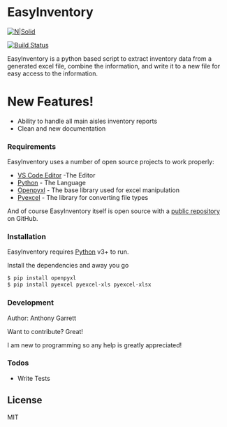 # EasyInventory

[![N|Solid](https://miro.medium.com/max/601/1*PPIp7twJJUknfohZqtL8pQ.png)](https://www.python.org)

[![Build Status](https://travis-ci.org/joemccann/dillinger.svg?branch=master)](https://travis-ci.org/joemccann/dillinger)

EasyInventory is a python based script to extract inventory data from a generated excel file, combine the information, and write it to a new file for easy access to the information.

# New Features!

- Ability to handle all main aisles inventory reports
- Clean and new documentation

### Requirements

EasyInventory uses a number of open source projects to work properly:

- [VS Code Editor](https://code.visualstudio.com/) -The Editor
- [Python](https:/www.python.org/) - The Language
- [Openpyxl](https://openpyxl.readthedocs.io/en/stable/) - The base library used for excel manipulation
- [Pyexcel](http://docs.pyexcel.org/en/latest/) - The library for converting file types

And of course EasyInventory itself is open source with a [public repository](https://github.com/AnthonyTGarrett/easy_inventory)
on GitHub.

### Installation

EasyInventory requires [Python](https://python.org/) v3+ to run.

Install the dependencies and away you go

```sh
$ pip install openpyxl
$ pip install pyexcel pyexcel-xls pyexcel-xlsx
```

### Development

Author: Anthony Garrett

Want to contribute? Great!

I am new to programming so any help is greatly appreciated!

### Todos

- Write Tests

## License

MIT

